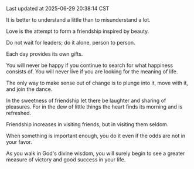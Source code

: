 Last updated at 2025-06-29 20:38:14 CST

It is better to understand a little than to misunderstand a lot.

Love is the attempt to form a friendship inspired by beauty.

Do not wait for leaders; do it alone, person to person.

Each day provides its own gifts.

You will never be happy if you continue to search for what happiness consists of. You will never live if you are looking for the meaning of life.

The only way to make sense out of change is to plunge into it, move with it, and join the dance.

In the sweetness of friendship let there be laughter and sharing of pleasures. For in the dew of little things the heart finds its morning and is refreshed.

Friendship increases in visiting friends, but in visiting them seldom.

When something is important enough, you do it even if the odds are not in your favor.

As you walk in God's divine wisdom, you will surely begin to see a greater measure of victory and good success in your life.

